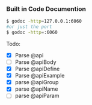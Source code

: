 ### Built in Code Documention
```sh
$ godoc -http=127.0.0.1:6060 
#or just the port 
$ godoc -http=:6060
```

Todo:
- [X] Parse @api
- [ ] Parse @apiBody
- [X] Parse @apiDefine
- [X] Parse @apiExample
- [X] parse @apiGroup
- [X] parse @apiName
- [ ] parse @apiParam